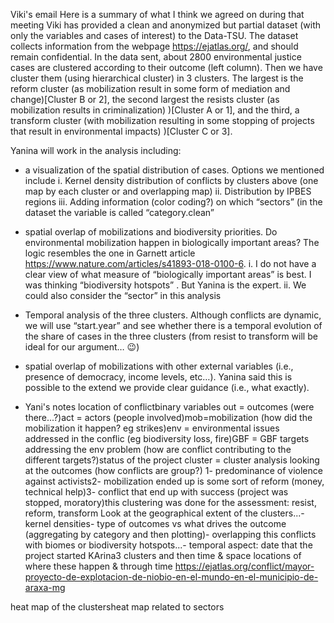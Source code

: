 Viki's email
Here is a summary of what I think we agreed on during that meeting
Viki has provided a clean and anonymized but partial dataset (with only the variables and cases of interest) to the Data-TSU.  The dataset collects information from the webpage https://ejatlas.org/, and should remain confidential.
In the data sent, about 2800 environmental justice cases are clustered according to their outcome (left column). Then we have cluster them (using hierarchical cluster) in 3 clusters. 
The largest is the reform cluster (as mobilization result in some form of mediation and change)[Cluster B or 2], the second largest the resists cluster (as mobilization results in criminalization) )[Cluster A or 1], and the third, a transform cluster (with mobilization resulting in some stopping of projects that result in environmental impacts) )[Cluster C or 3].

Yanina will work in the analysis including:
- a visualization of the spatial distribution of cases. Options we mentioned include
i.      Kernel density distribution of conflicts by clusters above (one map by each cluster or and overlapping map)
ii.      Distribution by IPBES regions
iii.      Adding information (color coding?) on which “sectors” (in the dataset the variable is called “category.clean”

 

- spatial overlap of mobilizations and biodiversity priorities. Do environmental mobilization happen in biologically important areas?  The logic resembles the one in Garnett article https://www.nature.com/articles/s41893-018-0100-6.
i.      I do not have a clear view of what measure of “biologically important areas” is best. I was thinking “biodiversity hotspots” . But Yanina is the expert.
ii.      We could also consider the “sector” in this analysis

- Temporal analysis of the three clusters.  Although conflicts are dynamic,  we will use “start.year” and see whether there is a temporal evolution of the share of cases in the three clusters  (from resist to transform will be ideal for our argument… 😉)
- spatial overlap of mobilizations with other external variables (i.e., presence of democracy, income levels, etc…). Yanina said this is possible to the extend we provide clear guidance (i.e., what exactly).

- Yani's notes
location of conflictbinary variables out = outcomes (were there...?)act = actors (people involved)mob=mobilization (how did the mobilization it happen? eg strikes)env = environmental issues addressed in the conflic (eg biodiversity loss, fire)GBF = GBF targets addressing the env problem (how are conflict contributing to the different targets?)status of the project
cluster = cluster analysis looking at the outcomes (how conflicts are group?) 1- predominance of violence against activists2- mobilization ended up is some sort of reform (money, technical help)3- conflict that end up with success (project was stopped, moratory)this clustering was done for the assessment: resist, reform, transform
Look at the geographical extent of the clusters...- kernel densities- type of outcomes vs what drives the outcome (aggregating by category and then plotting)- overlapping this conflicts with biomes or biodiversity hotspots...- temporal aspect: date that the project started
KArina3 clusters and then time & space
locations of where these happen & through time
https://ejatlas.org/conflict/mayor-proyecto-de-explotacion-de-niobio-en-el-mundo-en-el-municipio-de-araxa-mg


heat map of the clustersheat map related to sectors
